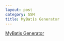 ```yaml
---
layout: post
category: SSM
title: MyBatis Generator
---
```


[MyBatis Generator](https://www.cnblogs.com/zyw-205520/p/4771253.html)